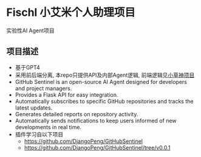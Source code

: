 # Fischl 小艾米个人助理项目

实验性AI Agent项目

## 项目描述

- 基于GPT4
- 采用前后端分离, 本repo只提供API及内部Agent逻辑, 前端逻辑见[小草神项目](https://github.com/liu599/NahidaSystem)
- GitHub Sentinel is an open-source AI Agent designed for developers and project managers.
- Provides a Flask API for easy integration.
- Automatically subscribes to specific GitHub repositories and tracks the latest updates.
- Generates detailed reports on repository activity.
- Automatically sends notifications to keep users informed of new developments in real time.
- 插件学习自以下项目
  - https://github.com/DjangoPeng/GitHubSentinel
  - https://github.com/DjangoPeng/GitHubSentinel/tree/v0.0.1

